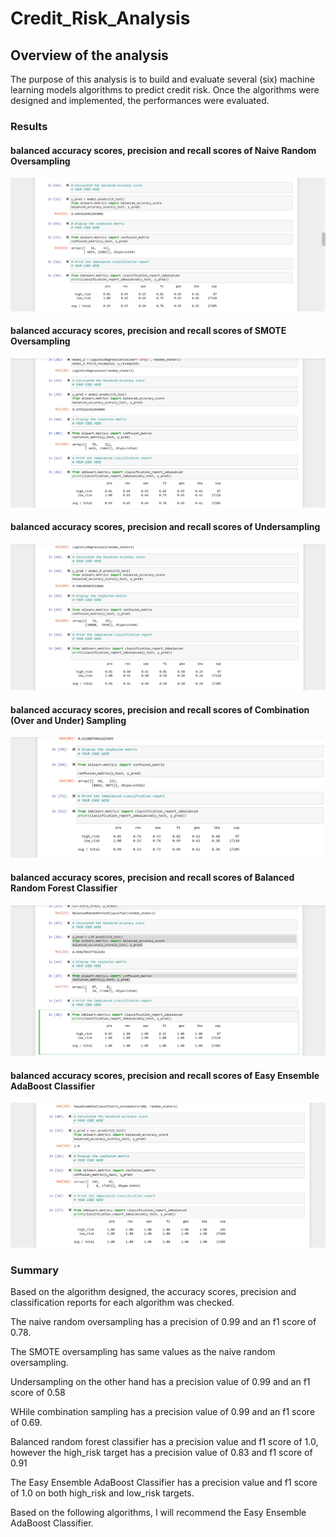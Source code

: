 # Credit_Risk_Analysis

## Overview of the analysis

The purpose of this analysis is to build and evaluate several (six) machine learning models algorithms to predict credit risk. Once the algorithms were designed and implemented, the performances were evaluated.

### Results

#### balanced accuracy scores, precision and recall scores of ****Naive Random Oversampling****

![](naive_random_oversampling.png)


#### balanced accuracy scores, precision and recall scores of ****SMOTE Oversampling****

![](SMOTE_oversampling.png)


#### balanced accuracy scores, precision and recall scores of ****Undersampling****

![](undersampling.png)



#### balanced accuracy scores, precision and recall scores of ****Combination (Over and Under) Sampling****

![](combination_sampling.png)


#### balanced accuracy scores, precision and recall scores of ****Balanced Random Forest Classifier****

![](ensemble_balanced_random_forest.png)


#### balanced accuracy scores, precision and recall scores of ****Easy Ensemble AdaBoost Classifier****

![](ensemble_adaboost.png)


### Summary

Based on the algorithm designed, the accuracy scores, precision and classification reports for each algorithm was checked. 

The naive random oversampling has a precision of 0.99 and an f1 score of 0.78.

The SMOTE oversampling has same values as the naive random oversampling.

Undersampling on the other hand has a precision value of 0.99 and an f1 score of 0.58

WHile combination sampling has a precision value of 0.99 and an f1 score of 0.69.

Balanced random forest classifier has a precision value and f1 score of 1.0, however the high_risk target has a precision value of 0.83 and f1 score of 0.91

The Easy Ensemble AdaBoost Classifier has a precision value and f1 score of 1.0 on both high_risk and low_risk targets.

Based on the following algorithms, I will recommend the Easy Ensemble AdaBoost Classifier.
